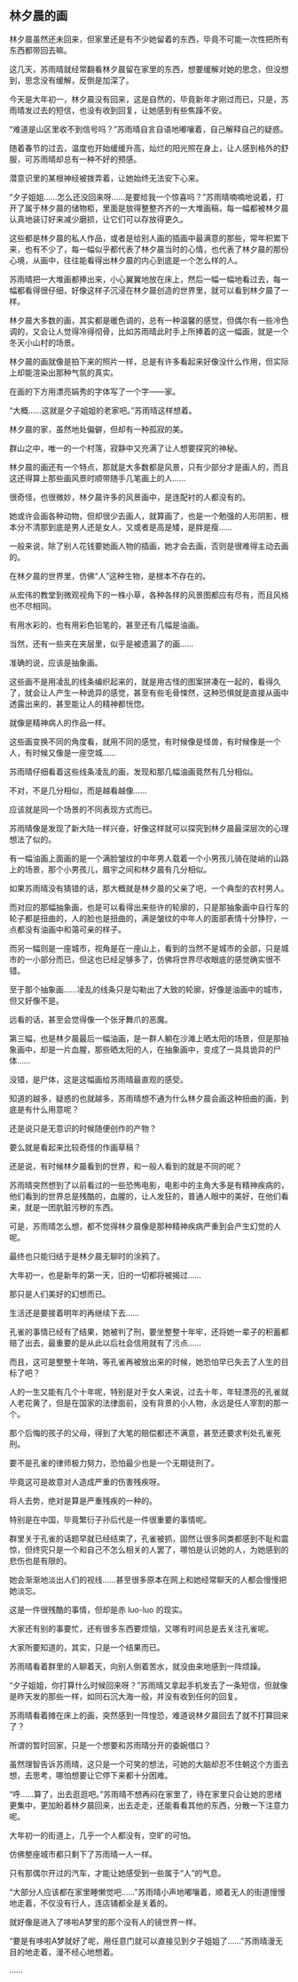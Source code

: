 ## 林夕晨的画

林夕晨虽然还未回来，但家里还是有不少她留着的东西，毕竟不可能一次性把所有东西都带回去嘛。

这几天，苏雨晴就经常翻看林夕晨留在家里的东西，想要缓解对她的思念，但没想到，思念没有缓解，反倒是加深了。

今天是大年初一，林夕晨没有回来，这是自然的，毕竟新年才刚过而已，只是，苏雨晴发过去的短信，也没有收到回复，让她感到有些焦躁不安。

“难道是山区里收不到信号吗？”苏雨晴自言自语地嘟嚷着，自己解释自己的疑惑。

随着春节的过去，温度也开始缓缓升高，灿烂的阳光照在身上，让人感到格外的舒服，可苏雨晴却总有一种不好的预感。

潜意识里的某根神经被拨弄着，让她始终无法安下心来。

“夕子姐姐……怎么还没回来呀……是要给我一个惊喜吗？”苏雨晴喃喃地说着，打开了属于林夕晨的储物柜，里面是放得整整齐齐的一大堆画稿，每一幅都被林夕晨认真地装订好来减少磨损，让它们可以存放得更久。

这些都是林夕晨的私人作品，或者是给别人画的插画中最满意的那些，常年积累下来，也有不少了，每一幅似乎都代表了林夕晨当时的心情，也代表了林夕晨的那份心境，从画中，往往能看得出林夕晨的内心到底是一个怎么样的人。

苏雨晴把一大堆画都捧出来，小心翼翼地放在床上，然后一幅一幅地看过去，每一幅都看得很仔细，好像这样子沉浸在林夕晨创造的世界里，就可以看到林夕晨了一样。

林夕晨大多数的画，其实都是暖色调的，总有一种温馨的感觉，但偶尔有一些冷色调的，又会让人觉得冷得彻骨，比如苏雨晴此时手上所捧着的这一幅画，就是一个冬天小山村的场景。

林夕晨的画就像是拍下来的照片一样，总是有许多看起来好像没什么作用，但实际上却能渲染出那种气氛的真实。

在画的下方用漂亮娟秀的字体写了一个字——家。

“大概……这就是夕子姐姐的老家吧。”苏雨晴这样想着。

林夕晨的家，虽然地处偏僻，但却有一种孤寂的美。

群山之中，唯一的一个村落，寂静中又充满了让人想要探究的神秘。

林夕晨的画还有一个特点，那就是大多数都是风景，只有少部分才是画人的，而且这还得算上那些画风景时顺带随手几笔画上的人……

很奇怪，也很微妙，林夕晨许多的风景画中，是连配衬的人都没有的。

她或许会画各种动物，但却很少去画人，就算画了，也是一个勉强的人形阴影，根本分不清那到底是男人还是女人，又或者是高是矮，是胖是瘦……

一般来说，除了别人花钱要她画人物的插画，她才会去画，否则是很难得主动去画的。

在林夕晨的世界里，仿佛“人”这种生物，是根本不存在的。

从宏伟的教堂到微观视角下的一株小草，各种各样的风景图都应有尽有，而且风格也不尽相同。

有用水彩的，也有用彩色铅笔的，甚至还有几幅是油画。

当然，还有一些夹在夹层里，似乎是被遗漏了的画……

准确的说，应该是抽象画。

这些画不是用凌乱的线条编织起来的，就是用古怪的图案拼凑在一起的，看得久了，就会让人产生一种诡异的感觉，甚至有些毛骨悚然，这种恐惧就是直接从画中透露出来的，甚至能让人的精神都恍惚。

就像是精神病人的作品一样。

这些画变换不同的角度看，就用不同的感觉，有时候像是怪兽，有时候像是一个人，有时候又像是一座空城……

苏雨晴仔细看着这些线条凌乱的画，发现和那几幅油画竟然有几分相似。

不对，不是几分相似，而是越看越像……

应该就是同一个场景的不同表现方式而已。

苏雨晴像是发现了新大陆一样兴奋，好像这样就可以探究到林夕晨最深层次的心理想法了似的。

有一幅油画上面画的是一个满脸皱纹的中年男人载着一个小男孩儿骑在陡峭的山路上的场景，那个小男孩儿，眉宇之间和林夕晨有几分相似。

如果苏雨晴没有猜错的话，那大概就是林夕晨的父亲了吧，一个典型的农村男人。

而对应的那幅抽象画，也是可以看得出来些许的轮廓的，只是那抽象画中自行车的轮子都是扭曲的，人的脸也是扭曲的，满是皱纹的中年人的面部表情十分狰狞，一点都没有油画中和蔼可亲的样子。

而另一幅则是一座城市，视角是在一座山上，看到的当然不是城市的全部，只是城市的一小部分而已，但这也已经足够多了，仿佛将世界尽收眼底的感觉确实很不错。

至于那个抽象画……凌乱的线条只是勾勒出了大致的轮廓，好像是油画中的城市，但又好像不是。

远看的话，甚至会觉得像一个张牙舞爪的恶魔。

第三幅，也是林夕晨最后一幅油画，是一群人躺在沙滩上晒太阳的场景，但是那抽象画中，却是一片血腥，那些晒太阳的人，在抽象画中，变成了一具具诡异的尸体……

没错，是尸体，这是这幅画给苏雨晴最直观的感受。

知道的越多，疑惑的也就越多，苏雨晴想不通为什么林夕晨会画这种扭曲的画，到底是有什么用意呢？

还是说只是无意识的时候随便创作的产物？

要么就是看起来比较奇怪的作画草稿？

还是说，有时候林夕晨看到的世界，和一般人看到的就是不同的呢？

苏雨晴突然想到了以前看过的一些恐怖电影，电影中的主角大多是有精神疾病的，他们看到的世界总是残酷的，血腥的，让人发狂的，普通人眼中的美好，在他们看来，就是一团肮脏污秽的东西。

可是，苏雨晴怎么想，都不觉得林夕晨像是那种精神疾病严重到会产生幻觉的人呢。

最终也只能归结于是林夕晨无聊时的涂鸦了。

大年初一，也是新年的第一天，旧的一切都将被揭过……

那只是人们美好的幻想而已。

生活还是要接着明年的再继续下去……

孔雀的事情已经有了结果，她被判了刑，要坐整整十年牢，还将她一辈子的积蓄都赔了出去，最重要的是从此以后社会信用就有了污点……

而且，这可是整整十年呐，等孔雀再被放出来的时候，她恐怕早已失去了人生的目标了吧？

人的一生又能有几个十年呢，特别是对于女人来说，过去十年，年轻漂亮的孔雀就人老花黄了，但是在国家的法律面前，没有背景的小人物，永远是任人宰割的那一个。

那个后悔的孩子的父母，得到了大笔的赔偿都还不满意，甚至还要求判处孔雀死刑。

要不是孔雀的律师极力努力，恐怕最少也是一个无期徒刑了。

毕竟这可是故意对人造成严重的伤害残疾呀。

将人去势，绝对是算是严重残疾的一种的。

特别是在中国，毕竟繁衍子孙后代是一件很重要的事情呢。

群里关于孔雀的话题早就已经结束了，孔雀被抓，固然让很多同类都感到不耻和震惊，但终究只是一个和自己不怎么相关的人罢了，哪怕是认识她的人，为她感到的悲伤也是有限的。

她会渐渐地淡出人们的视线……甚至很多原本在网上和她经常聊天的人都会慢慢把她淡忘。

这是一件很残酷的事情，但却是赤 luo-luo 的现实。

大家还有别的事要忙，还有很多东西要烦恼，又哪有时间总是去关注孔雀呢。

大家所要知道的，其实，只是一个结果而已。

苏雨晴看着群里的人聊着天，向别人倒着苦水，就没由来地感到一阵烦躁。

“夕子姐姐，你打算什么时候回来呀？”苏雨晴又拿起手机发去了一条短信，但就像是昨天发的那些一样，如同石沉大海一般，并没有收到任何的回复。

苏雨晴看着摊在床上的画，突然感到一阵惶恐，难道说林夕晨回去了就不打算回来了？

所谓的暂时回家，只是一个想要和苏雨晴分开的委婉借口？

虽然理智告诉苏雨晴，这只是一个可笑的想法，可她的大脑却忍不住朝这个方面去想，去思考，哪怕想要让它停下来都十分困难。

“呼……算了，出去逛逛吧。”苏雨晴不想再闷在家里了，待在家里只会让她的思绪更集中，更加盼着林夕晨回来，出去走走，还能看看其他的东西，分散一下注意力呢。

大年初一的街道上，几乎一个人都没有，空旷的可怕。

仿佛整座城市都只剩下了苏雨晴一人一样。

只有那偶尔开过的汽车，才能让她感受到一些属于“人”的气息。

“大部分人应该都在家里睡懒觉吧……”苏雨晴小声地嘟嚷着，顺着无人的街道慢慢地走着，不仅没有行人，连店铺都全是关着的。

就好像是进入了哆啦A梦里的那个没有人的镜世界一样。

“要是有哆啦A梦就好了呢，用任意门就可以直接见到夕子姐姐了……”苏雨晴漫无目的地走着，漫不经心地想着。

……
